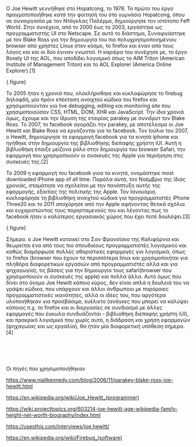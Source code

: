 Ο Joe Hewitt γεννήθηκε στο Hopatcong, το 1978. Το πρώτο του έργο πραγματοποιήθηκε κατά την φοιτησή του στο γυμνάσιο Hopatcong, όπου σε συναιργασία με τον Ντάγκλας Παλέρμο, δημιούργησε τον ιστότοπο Feff World. Στην συνέχεια, από το 2000 έως το 2003, εργάστηκε ως προγραμματιστής UI στο Netscape. Σε αυτό το διάστημα, Συναιργάστηκε με τον Blake Ross για την δημιουργία του πιο πολυχρησιμοποιημένιου browser από χρήστες Linux στον κόσμο, το firefox και έναν από τους λόγος και και οι δύο έγιναν γνωστοί. Η καριέρα του συνέχησε με, το έργο Boxely UI της AOL, που αποδίδει λογισμικό όπως το AIM Triton (American Institute of Management Triton) και το AOL Explorer (America Online Explorer).[1]

{.figure}


Το 2005 ήταν η χρονιά που, ολοκλήροθηκε και κυκλοφώρησε το firebug δηλαφδή, μία πρόιν επέκταση ανοιχτού κώδικα του firefox και χρησιμοποιύνταν για live debugging, editing και monitoring site που χρησιμοποιούσαν CSS, HTML, DOM, XHR και JavaScript.
Την ίδια χρονιά όμως, έχουμε και την ίδρυση της εταιρίας parakey με συνιδρυτ τον Blake Ross. Το 2007, το facebook  αγοράζει την parakey, με αποτέλεσμα οι Joe Hewitt και Blake Ross να εργάζονται για το facebook. Τον Ιούλιο του 2007, o Hewitt, δημιούργησε το εφαρμογή facebook για τα κινητά iphone και ηγήθηκε στην δημιουργία της βιβλιοθήκης διεπαφής χρήστη iUI. Αυτή η βιβλιοθήκη έπαιξε μείζονα ρόλο στην δημιουργία του browser Safari, την εφαρμογή που χρησιμοποιούν οι συσκευές της Apple για περιήγηση στις συσκευές της.[2]


Το 2009 η εφαρμογή του facebook γιοα τα κινητά, ονομάστηκε most downloaded iPhone app of all time. Παρόλα αυτά, τον Νοέμβριο της ίδιας χρονιάς, σταμάτησε να σχολείται με την πανάπτυξη αυτής της εφαρμογής, εξαιτίας της πολιτικής της Apple. Τον Ιανουάριο, κυκλοφόρησε τη βιβλιοθήκη ανοιχτού κώδικα για προγραμματιστές iPhone Three20 
και το 2011 αποχόρησε από την Apple αφήνοντας θετικά σχόλια και ευχαριστώντας τους πορησταμενούς του και λέγοντας πως το facebook ήταν ο καλύτερος εργασιακός χώρος που έχει ποτέ δουλέψει.[3]

{.figure}


Σήμερα. ο Joe Hewitt κατοικεί στο Σαν Φρανσίσκο της Καλιφόρνια και θεωρείται ένα από τους πιο σπουδαίους προγραμματιστές λογισμικού και  καθώς διαμόρφωσε πολλές αθοριστικές εφαρμογές για λογισμικά, όπως το firefox (browser που έχουν τα περισσότερα linux και χρησιμοποιήται για πληθόρα διαφορετικών εργασιών από προγραμματιστές αλλά και για ψηχαγωγία), τις βάσεις για την δημιουργία τους safari(browser που χρησιμοποιούν οι συσκευές της apple) και πολλά άλλα. Αυτό όμως που δίνει στο όνομα Joe Hewitt κάποιο κύρος, δεν είναι απλά η δουλειά του να γράψει κώδικα, που υπάρχουν και άλλοι άνθρωποοι με παρόμοιες προγραμματιστικές ικανότητες, αλλά οι ιδέες του, που αργότερα υλοποιήθηκαν για προσβάσιμο, ευέλικτο (ανάγκες που μπορεί να καλύψει κάποιος π.χ. το firefox και οι διεργασίες σε συνδιασμό με άλλες εφαρμογές που έυκωλα συνδυάζονται - βιβλιοθήκη διεπαφής χρήστη iUI), και πρακρικό λογισμικό που χωρίς αυτό, η διάδραση και χρήση εφαρμογών (ψηχαγωίας και ως εργαλία), θα ήταν μία  διαφορετική υπόθεση σήμερα.[4]



<br><br><br><br>
Οι πηγές που χρησιμοποιήθηκαν

https://www.niallkennedy.com/blog/2006/11/parakey-blake-ross-joe-hewitt.html

https://en.wikipedia.org/wiki/Joe_Hewitt_(programmer)

https://wiki.projecttopics.org/603214-joe-hewitt-age-wikipedia-family-height-net-worth-biography/index.html

https://usesthis.com/interviews/joe.hewitt/

https://en.wikipedia.org/wiki/Firebug_(software)

